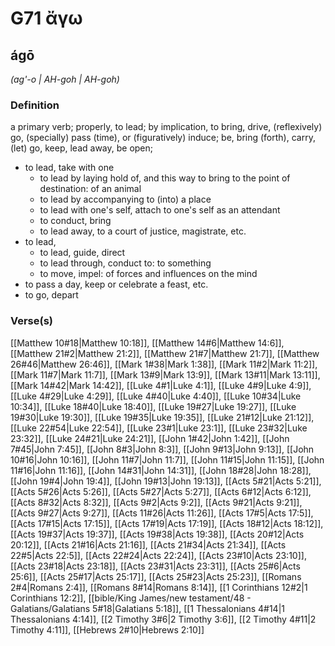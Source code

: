 # G71 ἄγω

## ágō

_(ag'-o | AH-goh | AH-goh)_

### Definition

a primary verb; properly, to lead; by implication, to bring, drive, (reflexively) go, (specially) pass (time), or (figuratively) induce; be, bring (forth), carry, (let) go, keep, lead away, be open; 

- to lead, take with one
  - to lead by laying hold of, and this way to bring to the point of destination: of an animal
  - to lead by accompanying to (into) a place
  - to lead with one's self, attach to one's self as an attendant
  - to conduct, bring
  - to lead away, to a court of justice, magistrate, etc.
- to lead,
  - to lead, guide, direct
  - to lead through, conduct to: to something
  - to move, impel: of forces and influences on the mind
- to pass a day, keep or celebrate a feast, etc.
- to go, depart

### Verse(s)

[[Matthew 10#18|Matthew 10:18]], [[Matthew 14#6|Matthew 14:6]], [[Matthew 21#2|Matthew 21:2]], [[Matthew 21#7|Matthew 21:7]], [[Matthew 26#46|Matthew 26:46]], [[Mark 1#38|Mark 1:38]], [[Mark 11#2|Mark 11:2]], [[Mark 11#7|Mark 11:7]], [[Mark 13#9|Mark 13:9]], [[Mark 13#11|Mark 13:11]], [[Mark 14#42|Mark 14:42]], [[Luke 4#1|Luke 4:1]], [[Luke 4#9|Luke 4:9]], [[Luke 4#29|Luke 4:29]], [[Luke 4#40|Luke 4:40]], [[Luke 10#34|Luke 10:34]], [[Luke 18#40|Luke 18:40]], [[Luke 19#27|Luke 19:27]], [[Luke 19#30|Luke 19:30]], [[Luke 19#35|Luke 19:35]], [[Luke 21#12|Luke 21:12]], [[Luke 22#54|Luke 22:54]], [[Luke 23#1|Luke 23:1]], [[Luke 23#32|Luke 23:32]], [[Luke 24#21|Luke 24:21]], [[John 1#42|John 1:42]], [[John 7#45|John 7:45]], [[John 8#3|John 8:3]], [[John 9#13|John 9:13]], [[John 10#16|John 10:16]], [[John 11#7|John 11:7]], [[John 11#15|John 11:15]], [[John 11#16|John 11:16]], [[John 14#31|John 14:31]], [[John 18#28|John 18:28]], [[John 19#4|John 19:4]], [[John 19#13|John 19:13]], [[Acts 5#21|Acts 5:21]], [[Acts 5#26|Acts 5:26]], [[Acts 5#27|Acts 5:27]], [[Acts 6#12|Acts 6:12]], [[Acts 8#32|Acts 8:32]], [[Acts 9#2|Acts 9:2]], [[Acts 9#21|Acts 9:21]], [[Acts 9#27|Acts 9:27]], [[Acts 11#26|Acts 11:26]], [[Acts 17#5|Acts 17:5]], [[Acts 17#15|Acts 17:15]], [[Acts 17#19|Acts 17:19]], [[Acts 18#12|Acts 18:12]], [[Acts 19#37|Acts 19:37]], [[Acts 19#38|Acts 19:38]], [[Acts 20#12|Acts 20:12]], [[Acts 21#16|Acts 21:16]], [[Acts 21#34|Acts 21:34]], [[Acts 22#5|Acts 22:5]], [[Acts 22#24|Acts 22:24]], [[Acts 23#10|Acts 23:10]], [[Acts 23#18|Acts 23:18]], [[Acts 23#31|Acts 23:31]], [[Acts 25#6|Acts 25:6]], [[Acts 25#17|Acts 25:17]], [[Acts 25#23|Acts 25:23]], [[Romans 2#4|Romans 2:4]], [[Romans 8#14|Romans 8:14]], [[1 Corinthians 12#2|1 Corinthians 12:2]], [[bible/King James/new testament/48 - Galatians/Galatians 5#18|Galatians 5:18]], [[1 Thessalonians 4#14|1 Thessalonians 4:14]], [[2 Timothy 3#6|2 Timothy 3:6]], [[2 Timothy 4#11|2 Timothy 4:11]], [[Hebrews 2#10|Hebrews 2:10]]